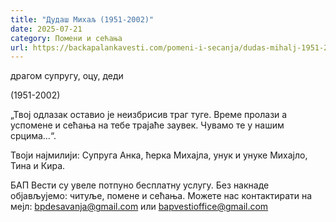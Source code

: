 ```yaml
---
title: "Дудаш Михаљ (1951-2002)"
date: 2025-07-21
category: Помени и сећања
url: https://backapalankavesti.com/pomeni-i-secanja/dudas-mihalj-1951-2002/
---
```


драгом супругу, оцу, деди

(1951-2002)

„Твој одлазак оставио је неизбрисив траг туге. Време пролази а успомене и сећања на тебе трајаће заувек. Чувамо те у нашим срцима…“.

Твоји најмилији: Супруга Анка, ћерка Михајла, унук и унуке Михајло, Тина и Кира.

БАП Вести су увеле потпуно бесплатну услугу. Без накнаде објављујемо: читуље, помене и сећања. Можете нас контактирати на мејл: bpdesavanja@gmail.com или bapvestioffice@gmail.com
